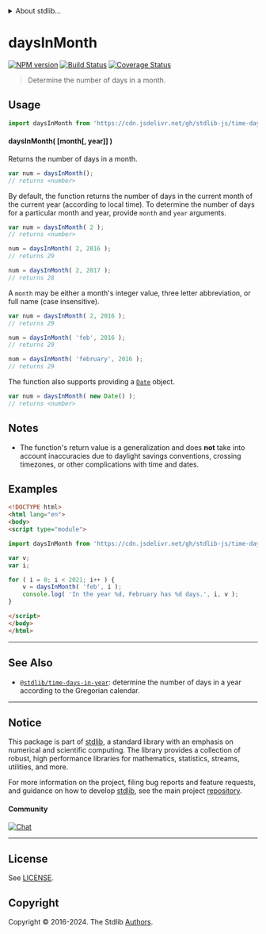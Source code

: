 <!--

@license Apache-2.0

Copyright (c) 2018 The Stdlib Authors.

Licensed under the Apache License, Version 2.0 (the "License");
you may not use this file except in compliance with the License.
You may obtain a copy of the License at

   http://www.apache.org/licenses/LICENSE-2.0

Unless required by applicable law or agreed to in writing, software
distributed under the License is distributed on an "AS IS" BASIS,
WITHOUT WARRANTIES OR CONDITIONS OF ANY KIND, either express or implied.
See the License for the specific language governing permissions and
limitations under the License.

-->


<details>
  <summary>
    About stdlib...
  </summary>
  <p>We believe in a future in which the web is a preferred environment for numerical computation. To help realize this future, we've built stdlib. stdlib is a standard library, with an emphasis on numerical and scientific computation, written in JavaScript (and C) for execution in browsers and in Node.js.</p>
  <p>The library is fully decomposable, being architected in such a way that you can swap out and mix and match APIs and functionality to cater to your exact preferences and use cases.</p>
  <p>When you use stdlib, you can be absolutely certain that you are using the most thorough, rigorous, well-written, studied, documented, tested, measured, and high-quality code out there.</p>
  <p>To join us in bringing numerical computing to the web, get started by checking us out on <a href="https://github.com/stdlib-js/stdlib">GitHub</a>, and please consider <a href="https://opencollective.com/stdlib">financially supporting stdlib</a>. We greatly appreciate your continued support!</p>
</details>

# daysInMonth

[![NPM version][npm-image]][npm-url] [![Build Status][test-image]][test-url] [![Coverage Status][coverage-image]][coverage-url] <!-- [![dependencies][dependencies-image]][dependencies-url] -->

> Determine the number of days in a month.



<section class="usage">

## Usage

```javascript
import daysInMonth from 'https://cdn.jsdelivr.net/gh/stdlib-js/time-days-in-month@esm/index.mjs';
```

#### daysInMonth( \[month\[, year]] )

Returns the number of days in a month.

```javascript
var num = daysInMonth();
// returns <number>
```

By default, the function returns the number of days in the current month of the current year (according to local time). To determine the number of days for a particular month and year, provide `month` and `year` arguments.

```javascript
var num = daysInMonth( 2 );
// returns <number>

num = daysInMonth( 2, 2016 );
// returns 29

num = daysInMonth( 2, 2017 );
// returns 28
```

A `month` may be either a month's integer value, three letter abbreviation, or full name (case insensitive).

```javascript
var num = daysInMonth( 2, 2016 );
// returns 29

num = daysInMonth( 'feb', 2016 );
// returns 29

num = daysInMonth( 'february', 2016 );
// returns 29
```

The function also supports providing a [`Date`][date-object] object.

```javascript
var num = daysInMonth( new Date() );
// returns <number>
```

</section>

<!-- /.usage -->

<section class="notes">

## Notes

-   The function's return value is a generalization and does **not** take into account inaccuracies due to daylight savings conventions, crossing timezones, or other complications with time and dates. 

</section>

<!-- /.notes -->

<section class="examples">

## Examples

<!-- eslint no-undef: "error" -->

```html
<!DOCTYPE html>
<html lang="en">
<body>
<script type="module">

import daysInMonth from 'https://cdn.jsdelivr.net/gh/stdlib-js/time-days-in-month@esm/index.mjs';

var v;
var i;

for ( i = 0; i < 2021; i++ ) {
    v = daysInMonth( 'feb', i );
    console.log( 'In the year %d, February has %d days.', i, v );
}

</script>
</body>
</html>
```

</section>

<!-- /.examples -->



<!-- Section for related `stdlib` packages. Do not manually edit this section, as it is automatically populated. -->

<section class="related">

* * *

## See Also

-   <span class="package-name">[`@stdlib/time-days-in-year`][@stdlib/time/days-in-year]</span><span class="delimiter">: </span><span class="description">determine the number of days in a year according to the Gregorian calendar.</span>

</section>

<!-- /.related -->

<!-- Section for all links. Make sure to keep an empty line after the `section` element and another before the `/section` close. -->


<section class="main-repo" >

* * *

## Notice

This package is part of [stdlib][stdlib], a standard library with an emphasis on numerical and scientific computing. The library provides a collection of robust, high performance libraries for mathematics, statistics, streams, utilities, and more.

For more information on the project, filing bug reports and feature requests, and guidance on how to develop [stdlib][stdlib], see the main project [repository][stdlib].

#### Community

[![Chat][chat-image]][chat-url]

---

## License

See [LICENSE][stdlib-license].


## Copyright

Copyright &copy; 2016-2024. The Stdlib [Authors][stdlib-authors].

</section>

<!-- /.stdlib -->

<!-- Section for all links. Make sure to keep an empty line after the `section` element and another before the `/section` close. -->

<section class="links">

[npm-image]: http://img.shields.io/npm/v/@stdlib/time-days-in-month.svg
[npm-url]: https://npmjs.org/package/@stdlib/time-days-in-month

[test-image]: https://github.com/stdlib-js/time-days-in-month/actions/workflows/test.yml/badge.svg?branch=main
[test-url]: https://github.com/stdlib-js/time-days-in-month/actions/workflows/test.yml?query=branch:main

[coverage-image]: https://img.shields.io/codecov/c/github/stdlib-js/time-days-in-month/main.svg
[coverage-url]: https://codecov.io/github/stdlib-js/time-days-in-month?branch=main

<!--

[dependencies-image]: https://img.shields.io/david/stdlib-js/time-days-in-month.svg
[dependencies-url]: https://david-dm.org/stdlib-js/time-days-in-month/main

-->

[chat-image]: https://img.shields.io/gitter/room/stdlib-js/stdlib.svg
[chat-url]: https://app.gitter.im/#/room/#stdlib-js_stdlib:gitter.im

[stdlib]: https://github.com/stdlib-js/stdlib

[stdlib-authors]: https://github.com/stdlib-js/stdlib/graphs/contributors

[cli-section]: https://github.com/stdlib-js/time-days-in-month#cli
[cli-url]: https://github.com/stdlib-js/time-days-in-month/tree/cli
[@stdlib/time-days-in-month]: https://github.com/stdlib-js/time-days-in-month/tree/main

[umd]: https://github.com/umdjs/umd
[es-module]: https://developer.mozilla.org/en-US/docs/Web/JavaScript/Guide/Modules

[deno-url]: https://github.com/stdlib-js/time-days-in-month/tree/deno
[umd-url]: https://github.com/stdlib-js/time-days-in-month/tree/umd
[esm-url]: https://github.com/stdlib-js/time-days-in-month/tree/esm
[branches-url]: https://github.com/stdlib-js/time-days-in-month/blob/main/branches.md

[stdlib-license]: https://raw.githubusercontent.com/stdlib-js/time-days-in-month/main/LICENSE

[date-object]: https://developer.mozilla.org/en-US/docs/Web/JavaScript/Reference/Global_Objects/Date

<!-- <related-links> -->

[@stdlib/time/days-in-year]: https://github.com/stdlib-js/time-days-in-year/tree/esm

<!-- </related-links> -->

</section>

<!-- /.links -->
